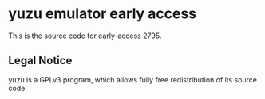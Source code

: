 yuzu emulator early access
=============

This is the source code for early-access 2795.

## Legal Notice

yuzu is a GPLv3 program, which allows fully free redistribution of its source code.